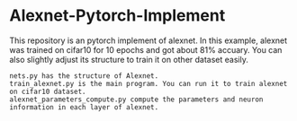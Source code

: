 # Alexnet-Pytorch-Implement
    
This repository is an pytorch implement of alexnet. In this example, alexnet was trained on cifar10 for 10 epochs and got about 81% accuary. You can also slightly  adjust its structure to train it on other dataset easily.
    
    nets.py has the structure of Alexnet.
    train_alexnet.py is the main program. You can run it to train alexnet on cifar10 dataset.
    alexnet_parameters_compute.py compute the parameters and neuron information in each layer of alexnet.
